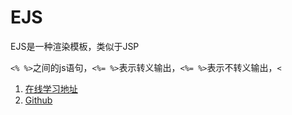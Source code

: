 # EJS

EJS是一种渲染模板，类似于JSP

`<% %>`之间的js语句，`<%= %>`表示转义输出，`<%= %>`表示不转义输出，`<`

1. [在线学习地址](https://ionicabizau.github.io/ejs-playground/)
1. [Github](https://github.com/mde/ejs)